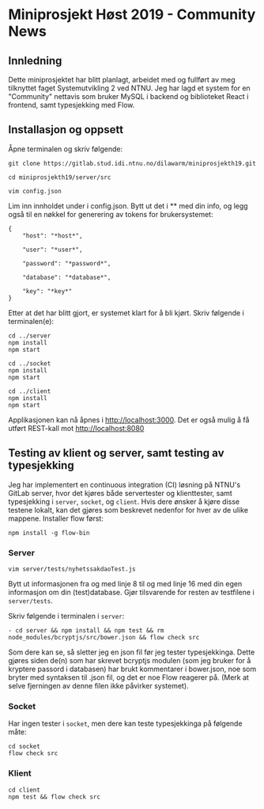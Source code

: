 # Miniprosjekt Høst 2019 - Community News

## Innledning
Dette miniprosjektet har blitt planlagt, arbeidet med og fullført av meg tilknyttet faget Systemutvikling 2 ved NTNU.
Jeg har lagd et system for en "Community" nettavis som bruker MySQL i backend og biblioteket React i frontend, samt typesjekking med Flow.

## Installasjon og oppsett

Åpne terminalen og skriv følgende:

```
git clone https://gitlab.stud.idi.ntnu.no/dilawarm/miniprosjekth19.git

cd miniprosjekth19/server/src

vim config.json
```

Lim inn innholdet under i config.json. Bytt ut det i ** med din info, og legg også til en nøkkel for generering av tokens for brukersystemet:

```
{
    "host": "*host*",
    
    "user": "*user*",
    
    "password": "*password*",
    
    "database": "*database*",
    
    "key": "*key*"
}
```

Etter at det har blitt gjort, er systemet klart for å bli kjørt. Skriv følgende i terminalen(e):
```
cd ../server
npm install
npm start
```

```
cd ../socket
npm install
npm start
```

```
cd ../client
npm install
npm start
```

Applikasjonen kan nå åpnes i [http://localhost:3000](http://localhost:3000). Det er også mulig å få utført REST-kall mot [http://localhost:8080](http://localhost:8080)

## Testing av klient og server, samt testing av typesjekking
Jeg har implementert en continuous integration (CI) løsning på NTNU's GitLab server, hvor det kjøres både servertester og klienttester, samt typesjekking i `server`, `socket`, og `client`.
Hvis dere ønsker å kjøre disse testene lokalt, kan det gjøres som beskrevet nedenfor for hver av de ulike mappene. Installer flow først:
```
npm install -g flow-bin
```

### Server

```
vim server/tests/nyhetssakdaoTest.js
```

Bytt ut informasjonen fra og med linje 8 til og med linje 16 med din egen informasjon om din (test)database. Gjør tilsvarende for resten av testfilene i `server/tests`.

Skriv følgende i terminalen i `server`:
```
- cd server && npm install && npm test && rm node_modules/bcryptjs/src/bower.json && flow check src
```
Som dere kan se, så sletter jeg en json fil før jeg tester typesjekkinga. Dette gjøres siden de(n) som har skrevet bcryptjs modulen (som jeg bruker for å kryptere passord i databasen) har brukt kommentarer i bower.json, noe som
bryter med syntaksen til .json fil, og det er noe Flow reagerer på. (Merk at selve fjerningen av denne filen ikke påvirker systemet).

### Socket
Har ingen tester i `socket`, men dere kan teste typesjekkinga på følgende måte:
```
cd socket
flow check src
```

### Klient
```
cd client
npm test && flow check src
```
```